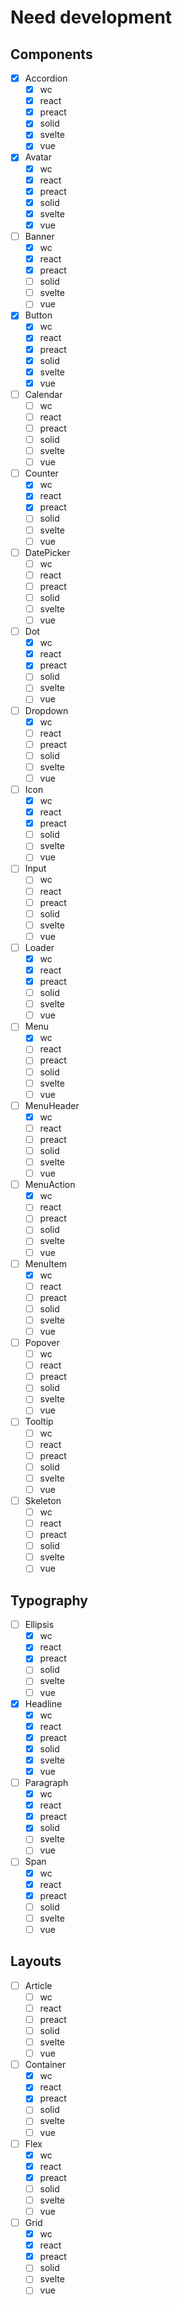 # Need development

## Components
- [x] Accordion
  - [x] wc
  - [x] react
  - [x] preact
  - [x] solid
  - [x] svelte
  - [x] vue
- [x] Avatar
  - [x] wc
  - [x] react
  - [x] preact
  - [x] solid
  - [x] svelte
  - [x] vue
- [ ] Banner
  - [x] wc
  - [x] react
  - [x] preact
  - [ ] solid
  - [ ] svelte
  - [ ] vue
- [x] Button
  - [x] wc
  - [x] react
  - [x] preact
  - [x] solid
  - [x] svelte
  - [x] vue
- [ ] Calendar
  - [ ] wc
  - [ ] react
  - [ ] preact
  - [ ] solid
  - [ ] svelte
  - [ ] vue
- [ ] Counter
  - [x] wc
  - [x] react
  - [x] preact
  - [ ] solid
  - [ ] svelte
  - [ ] vue
- [ ] DatePicker
  - [ ] wc
  - [ ] react
  - [ ] preact
  - [ ] solid
  - [ ] svelte
  - [ ] vue
- [ ] Dot
  - [x] wc
  - [x] react
  - [x] preact
  - [ ] solid
  - [ ] svelte
  - [ ] vue
- [ ] Dropdown
  - [x] wc
  - [ ] react
  - [ ] preact
  - [ ] solid
  - [ ] svelte
  - [ ] vue
- [ ] Icon
  - [x] wc
  - [x] react
  - [x] preact
  - [ ] solid
  - [ ] svelte
  - [ ] vue
- [ ] Input
  - [ ] wc
  - [ ] react
  - [ ] preact
  - [ ] solid
  - [ ] svelte
  - [ ] vue
- [ ] Loader
  - [x] wc
  - [x] react
  - [x] preact
  - [ ] solid
  - [ ] svelte
  - [ ] vue
- [ ] Menu
  - [x] wc
  - [ ] react
  - [ ] preact
  - [ ] solid
  - [ ] svelte
  - [ ] vue
- [ ] MenuHeader
  - [x] wc
  - [ ] react
  - [ ] preact
  - [ ] solid
  - [ ] svelte
  - [ ] vue
- [ ] MenuAction
  - [x] wc
  - [ ] react
  - [ ] preact
  - [ ] solid
  - [ ] svelte
  - [ ] vue
- [ ] MenuItem
  - [x] wc
  - [ ] react
  - [ ] preact
  - [ ] solid
  - [ ] svelte
  - [ ] vue
- [ ] Popover
  - [ ] wc
  - [ ] react
  - [ ] preact
  - [ ] solid
  - [ ] svelte
  - [ ] vue
- [ ] Tooltip
  - [ ] wc
  - [ ] react
  - [ ] preact
  - [ ] solid
  - [ ] svelte
  - [ ] vue
- [ ] Skeleton
  - [ ] wc
  - [ ] react
  - [ ] preact
  - [ ] solid
  - [ ] svelte
  - [ ] vue

## Typography
- [ ] Ellipsis
  - [x] wc
  - [x] react
  - [x] preact
  - [ ] solid
  - [ ] svelte
  - [ ] vue
- [x] Headline
  - [x] wc
  - [x] react
  - [x] preact
  - [x] solid
  - [x] svelte
  - [x] vue
- [ ] Paragraph
  - [x] wc
  - [x] react
  - [x] preact
  - [x] solid
  - [ ] svelte
  - [ ] vue
- [ ] Span
  - [x] wc
  - [x] react
  - [x] preact
  - [ ] solid
  - [ ] svelte
  - [ ] vue

## Layouts
- [ ] Article
  - [ ] wc
  - [ ] react
  - [ ] preact
  - [ ] solid
  - [ ] svelte
  - [ ] vue
- [ ] Container
  - [x] wc
  - [x] react
  - [x] preact
  - [ ] solid
  - [ ] svelte
  - [ ] vue
- [ ] Flex
  - [x] wc
  - [x] react
  - [x] preact
  - [ ] solid
  - [ ] svelte
  - [ ] vue
- [ ] Grid
  - [x] wc
  - [x] react
  - [x] preact
  - [ ] solid
  - [ ] svelte
  - [ ] vue
